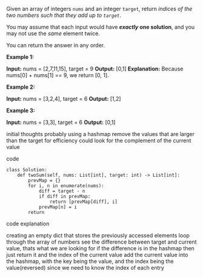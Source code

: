 Given an array of integers `nums` and an integer `target`, return _indices of the two numbers such that they add up to `target`_.

You may assume that each input would have **_exactly_ one solution**, and you may not use the _same_ element twice.

You can return the answer in any order.

**Example 1:**

**Input:** nums = [2,7,11,15], target = 9
**Output:** [0,1]
**Explanation:** Because nums[0] + nums[1] == 9, we return [0, 1].

**Example 2:**

**Input:** nums = [3,2,4], target = 6
**Output:** [1,2]

**Example 3:**

**Input:** nums = [3,3], target = 6
**Output:** [0,1]

initial thoughts
probably using a hashmap 
remove the values that are larger than the target for efficiency
could look for the complement of the current value

code

	class Solution:
	    def twoSum(self, nums: List[int], target: int) -> List[int]:
	        prevMap = {}
	        for i, n in enumerate(nums):
	            diff = target - n
	            if diff in prevMap:
	                return [prevMap[diff], i]
	            prevMap[n] = i
	        return

code explanation

creating an empty dict that stores the previously accessed elements
loop through the array of numbers
see the difference between target and current value, thats what we are looking for
if the difference is in the hashmap then just return it and the index of the current value
add the current value into the hashmap, with the key being the value, and the index being the value(reversed) since we need to know the index of each entry
